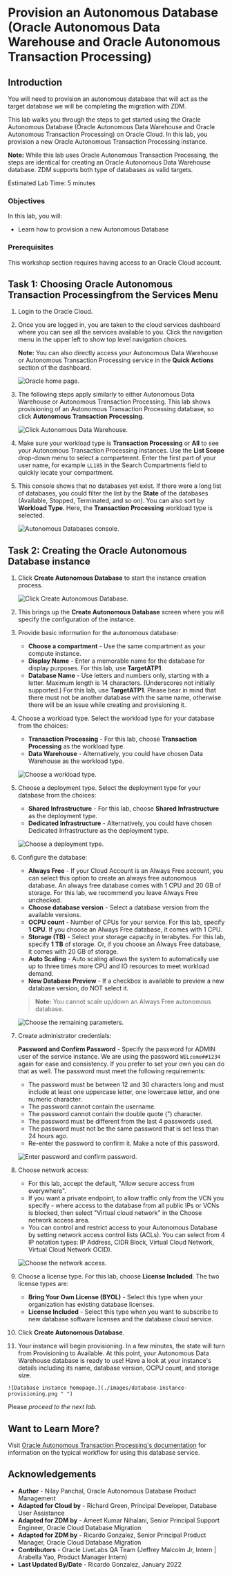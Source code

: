 # Provision an Autonomous Database (Oracle Autonomous Data Warehouse and Oracle Autonomous Transaction Processing)

## Introduction

You will need to provision an autonomous database that will act as the target database we will be completing the migration with ZDM.

This lab walks you through the steps to get started using the Oracle Autonomous Database (Oracle Autonomous Data Warehouse and Oracle Autonomous Transaction Processing) on Oracle Cloud. In this lab, you provision a new Oracle Autonomous Transaction Processing instance.

 **Note:** While this lab uses Oracle Autonomous Transaction Processing, the steps are identical for creating an Oracle Autonomous Data Warehouse database. ZDM supports both type of databases as valid targets.

Estimated Lab Time: 5 minutes

### Objectives

In this lab, you will:

-   Learn how to provision a new Autonomous Database

### Prerequisites
This workshop section requires having access to an Oracle Cloud account.

## Task 1: Choosing Oracle Autonomous Transaction Processingfrom the Services Menu

1. Login to the Oracle Cloud.
2. Once you are logged in, you are taken to the cloud services dashboard where you can see all the services available to you. Click the navigation menu in the upper left to show top level navigation choices.

     **Note:** You can also directly access your Autonomous Data Warehouse or Autonomous Transaction Processing service in the __Quick Actions__ section of the dashboard.

    ![Oracle home page.](./images/navigation.png " ")

3. The following steps apply similarly to either Autonomous Data Warehouse or Autonomous Transaction Processing. This lab shows provisioning of an Autonomous Transaction Processing database, so click **Autonomous Transaction Processing**.

    ![Click Autonomous Data Warehouse.](images/database-atp.png " ")

4. Make sure your workload type is __Transaction Processing__ or __All__ to see your Autonomous Transaction Processing instances. Use the __List Scope__ drop-down menu to select a compartment. <if type="livelabs">Enter the first part of your user name, for example `LL185` in the Search Compartments field to quickly locate your compartment.


5. This console shows that no databases yet exist. If there were a long list of databases, you could filter the list by the **State** of the databases (Available, Stopped, Terminated, and so on). You can also sort by __Workload Type__. Here, the __Transaction Processing__ workload type is selected.

    ![Autonomous Databases console.](images/database-atp-2.png " ")


## Task 2: Creating the Oracle Autonomous Database instance

1. Click **Create Autonomous Database** to start the instance creation process.

    ![Click Create Autonomous Database.](./images/create-adb-button.png " ")

2.  This brings up the __Create Autonomous Database__ screen where you will specify the configuration of the instance.

3. Provide basic information for the autonomous database:

    - __Choose a compartment__ - Use the same compartment as your compute instance.
    - __Display Name__ - Enter a memorable name for the database for display purposes. For this lab, use __TargetATP1__.
    - __Database Name__ - Use letters and numbers only, starting with a letter. Maximum length is 14 characters. (Underscores not initially supported.)
    For this lab, use __TargetATP1__. Please bear in mind that there must not be another database with the same name, otherwise there will be an issue while creating and provisioning it. 

4. Choose a workload type. Select the workload type for your database from the choices:

    - __Transaction Processing__ - For this lab, choose __Transaction Processing__ as the workload type.
    - __Data Warehouse__ - Alternatively, you could have chosen Data Warehouse as the workload type.

    ![Choose a workload type.](./images/choose-workload-type.png " ")

5. Choose a deployment type. Select the deployment type for your database from the choices:

    - __Shared Infrastructure__ - For this lab, choose __Shared Infrastructure__ as the deployment type.
    - __Dedicated Infrastructure__ - Alternatively, you could have chosen Dedicated Infrastructure as the deployment type.

    ![Choose a deployment type.](./images/adb-deployment-type.png " ")

6. Configure the database:

    - __Always Free__ - If your Cloud Account is an Always Free account, you can select this option to create an always free autonomous database. An always free database comes with 1 CPU and 20 GB of storage. For this lab, we recommend you leave Always Free unchecked.
    - __Choose database version__ - Select a database version from the available versions.
    - __OCPU count__ - Number of CPUs for your service. For this lab, specify __1 CPU__. If you choose an Always Free database, it comes with 1 CPU.
    - __Storage (TB)__ - Select your storage capacity in terabytes. For this lab, specify __1 TB__ of storage. Or, if you choose an Always Free database, it comes with 20 GB of storage.
    - __Auto Scaling__ - Auto scaling allows the system to automatically use up to three times more CPU and IO resources to meet workload demand.
    - __New Database Preview__ - If a checkbox is available to preview a new database version, do NOT select it.

    > **Note:** You cannot scale up/down an Always Free autonomous database.

    ![Choose the remaining parameters.](./images/adb-configure-db.png " ")

7. Create administrator credentials:

    __Password and Confirm Password__ - Specify the password for ADMIN user of the service instance. We are using the password `WELcome##1234` again for ease and consistency. If you prefer to set your own you can do that as well. The password must meet the following requirements:
    - The password must be between 12 and 30 characters long and must include at least one uppercase letter, one lowercase letter, and one numeric character.
    - The password cannot contain the username.
    - The password cannot contain the double quote (") character.
    - The password must be different from the last 4 passwords used.
    - The password must not be the same password that is set less than 24 hours ago.
    - Re-enter the password to confirm it. Make a note of this password.

    ![Enter password and confirm password.](./images/create-administrator-credentials.png " ")

8. Choose network access:
    - For this lab, accept the default, "Allow secure access from everywhere".
    - If you want a private endpoint, to allow traffic only from the VCN you specify - where access to the database from all public IPs or VCNs is blocked, then select "Virtual cloud network" in the Choose network access area.
    - You can control and restrict access to your Autonomous Database by setting network access control lists (ACLs). You can select from 4 IP notation types: IP Address, CIDR Block, Virtual Cloud Network, Virtual Cloud Network OCID).

    ![Choose the network access.](./images/choose-network-access.png " ")

9. Choose a license type. For this lab, choose __License Included__. The two license types are:

    - __Bring Your Own License (BYOL)__ - Select this type when your organization has existing database licenses.
    - __License Included__ - Select this type when you want to subscribe to new database software licenses and the database cloud service.


10. Click __Create Autonomous Database__.

11.  Your instance will begin provisioning. In a few minutes, the state will turn from Provisioning to Available. At this point, your Autonomous Data Warehouse database is ready to use! Have a look at your instance's details including its name, database version, OCPU count, and storage size.

    ![Database instance homepage.](./images/database-instance-provisioning.png " ")

Please *proceed to the next lab*.

## Want to Learn More?

Visit [Oracle Autonomous Transaction Processing's documentation](https://docs.oracle.com/en/cloud/paas/atp-cloud/index.html) for information on the typical workflow for using this database service.

## Acknowledgements

- **Author** - Nilay Panchal, Oracle Autonomous Database Product Management
- **Adapted for Cloud by** - Richard Green, Principal Developer, Database User Assistance
- **Adapted for ZDM by** - Ameet Kumar Nihalani, Senior Principal Support Engineer, Oracle Cloud Database Migration
- **Adapted for ZDM by** - Ricardo Gonzalez, Senior Principal Product Manager, Oracle Cloud Database Migration
- **Contributors** - Oracle LiveLabs QA Team (Jeffrey Malcolm Jr, Intern | Arabella Yao, Product Manager Intern)
- **Last Updated By/Date** - Ricardo Gonzalez, January 2022
